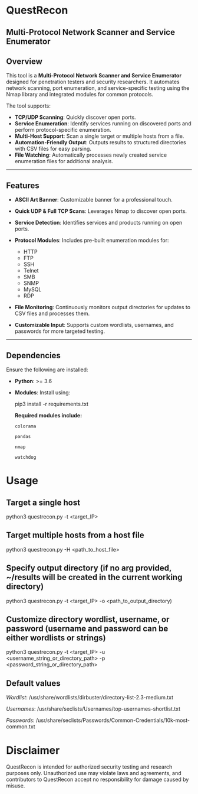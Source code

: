 # QuestRecon
## Multi-Protocol Network Scanner and Service Enumerator


## Overview
This tool is a **Multi-Protocol Network Scanner and Service Enumerator** designed for penetration testers and security researchers. It automates network scanning, port enumeration, and service-specific testing using the Nmap library and integrated modules for common protocols.

The tool supports:
- **TCP/UDP Scanning**: Quickly discover open ports.
- **Service Enumeration**: Identify services running on discovered ports and perform protocol-specific enumeration.
- **Multi-Host Support**: Scan a single target or multiple hosts from a file.
- **Automation-Friendly Output**: Outputs results to structured directories with CSV files for easy parsing.
- **File Watching**: Automatically processes newly created service enumeration files for additional analysis.

---

## Features
- **ASCII Art Banner**: Customizable banner for a professional touch.
- **Quick UDP & Full TCP Scans**: Leverages Nmap to discover open ports.
- **Service Detection**: Identifies services and products running on open ports.
- **Protocol Modules**: Includes pre-built enumeration modules for:
  - HTTP
  - FTP
  - SSH
  - Telnet
  - SMB
  - SNMP
  - MySQL
  - RDP
    
- **File Monitoring**: Continuously monitors output directories for updates to CSV files and processes them.
- **Customizable Input**: Supports custom wordlists, usernames, and passwords for more targeted testing.

---

## Dependencies
Ensure the following are installed:
- **Python**: >= 3.6
- **Modules**: Install using:

  pip3 install -r requirements.txt
  
  **Required modules include:**

      colorama

      pandas

      nmap

      watchdog

# Usage
## Target a single host
python3 questrecon.py -t <target_IP>

## Target multiple hosts from a host file
python3 questrecon.py -H <path_to_host_file>

## Specify output directory (if no arg provided, ~/results will be created in the current working directory)
python3 questrecon.py -t <target_IP> -o <path_to_output_directory)

## Customize directory wordlist, username, or password (username and password can be either wordlists or strings)
python3 questrecon.py -t <target_IP> -u <username_string_or_directory_path> -p <password_string_or_directory_path> 

## Default values
_Wordlist_: /usr/share/wordlists/dirbuster/directory-list-2.3-medium.txt

_Usernames_: /usr/share/seclists/Usernames/top-usernames-shortlist.txt

_Passwords_: /usr/share/seclists/Passwords/Common-Credentials/10k-most-common.txt

# Disclaimer
QuestRecon is intended for authorized security testing and research purposes only. Unauthorized use may violate laws and agreements, and contributors to QuestRecon accept no responsibility for damage caused by misuse.


